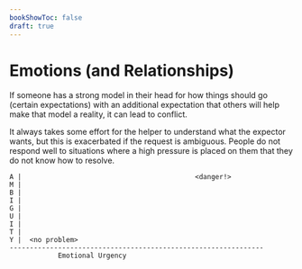 ```yaml
---
bookShowToc: false
draft: true
---
```


# Emotions (and Relationships)

If someone has a strong model in their head for how things should go (certain
expectations) with an additional expectation that others will help make that
model a reality, it can lead to conflict.

It always takes some effort for the helper to understand what the expector
wants, but this is exacerbated if the request is ambiguous.  People do not
respond well to situations where a high pressure is placed on them that they do
not know how to resolve.

```
A |                                           <danger!>
M | 
B | 
I | 
G | 
U | 
I | 
T | 
Y |  <no problem> 
---------------------------------------------------------------
            Emotional Urgency
```
